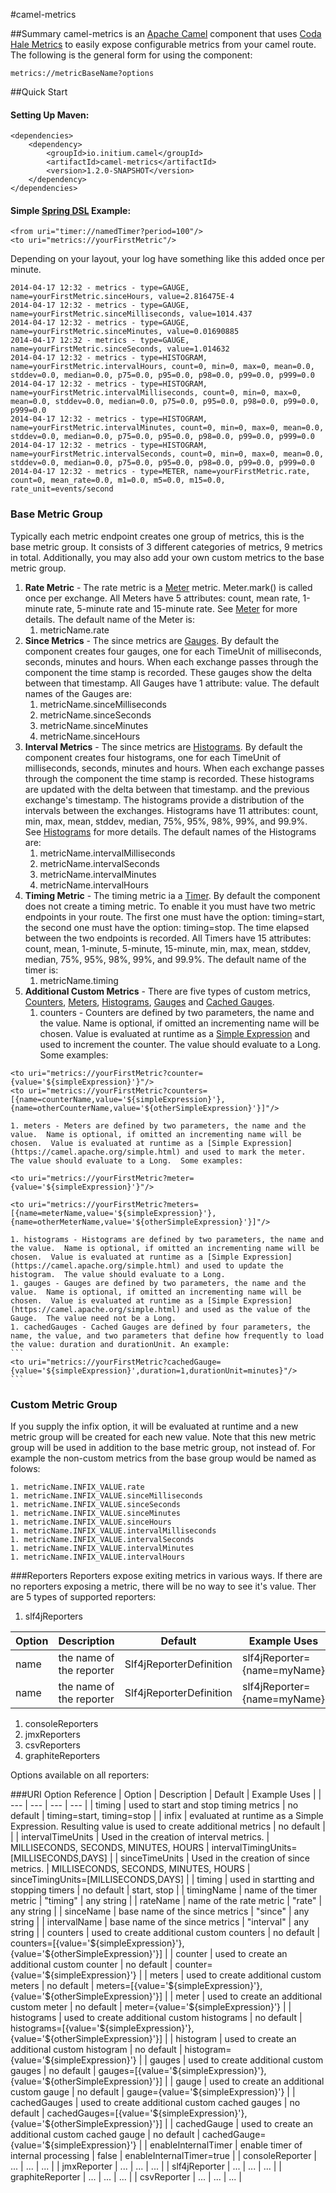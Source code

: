 #camel-metrics



##Summary
camel-metrics is an [Apache Camel](http://camel.apache.org/) component that uses [Coda Hale Metrics](http://metrics.codahale.com/) to easily expose configurable metrics from your camel route.  The following is the general form for using the component:
```
metrics://metricBaseName?options
```



##Quick Start



#### Setting Up Maven:
```
<dependencies>
    <dependency>
	    <groupId>io.initium.camel</groupId>
	    <artifactId>camel-metrics</artifactId>
	    <version>1.2.0-SNAPSHOT</version>
    </dependency>
</dependencies>
```

#### Simple [Spring DSL](http://camel.apache.org/spring.html) Example:
```
<from uri="timer://namedTimer?period=100"/>
<to uri="metrics://yourFirstMetric"/>
```
Depending on your layout, your log have something like this added once per minute.
```
2014-04-17 12:32 - metrics - type=GAUGE, name=yourFirstMetric.sinceHours, value=2.816475E-4
2014-04-17 12:32 - metrics - type=GAUGE, name=yourFirstMetric.sinceMilliseconds, value=1014.437
2014-04-17 12:32 - metrics - type=GAUGE, name=yourFirstMetric.sinceMinutes, value=0.01690885
2014-04-17 12:32 - metrics - type=GAUGE, name=yourFirstMetric.sinceSeconds, value=1.014632
2014-04-17 12:32 - metrics - type=HISTOGRAM, name=yourFirstMetric.intervalHours, count=0, min=0, max=0, mean=0.0, stddev=0.0, median=0.0, p75=0.0, p95=0.0, p98=0.0, p99=0.0, p999=0.0
2014-04-17 12:32 - metrics - type=HISTOGRAM, name=yourFirstMetric.intervalMilliseconds, count=0, min=0, max=0, mean=0.0, stddev=0.0, median=0.0, p75=0.0, p95=0.0, p98=0.0, p99=0.0, p999=0.0
2014-04-17 12:32 - metrics - type=HISTOGRAM, name=yourFirstMetric.intervalMinutes, count=0, min=0, max=0, mean=0.0, stddev=0.0, median=0.0, p75=0.0, p95=0.0, p98=0.0, p99=0.0, p999=0.0
2014-04-17 12:32 - metrics - type=HISTOGRAM, name=yourFirstMetric.intervalSeconds, count=0, min=0, max=0, mean=0.0, stddev=0.0, median=0.0, p75=0.0, p95=0.0, p98=0.0, p99=0.0, p999=0.0
2014-04-17 12:32 - metrics - type=METER, name=yourFirstMetric.rate, count=0, mean_rate=0.0, m1=0.0, m5=0.0, m15=0.0, rate_unit=events/second
```


### Base Metric Group
Typically each metric endpoint creates one group of metrics, this is the base metric group.  It consists of 3 different categories of metrics, 9 metrics in total.  Additionally, you may also add your own custom metrics to the base metric group.

1. **Rate Metric** - The rate metric is a [Meter](http://metrics.codahale.com/manual/core/#meters) metric. Meter.mark() is called once per exchange.  All Meters have 5 attributes: count, mean rate, 1-minute rate, 5-minute rate and 15-minute rate.  See [Meter](http://metrics.codahale.com/manual/core/#meters) for more details.  The default name of the Meter is:
	1. metricName.rate
1. **Since Metrics** - The since metrics are [Gauges](http://metrics.codahale.com/manual/core/#gauges). By default the component creates four gauges, one for each TimeUnit of milliseconds, seconds, minutes and hours.  When each exchange passes through the component the time stamp is recorded.  These gauges show the delta between that timestamp.  All Gauges have 1 attribute: value.  The default names of the Gauges are:
	1. metricName.sinceMilliseconds
	1. metricName.sinceSeconds
	1. metricName.sinceMinutes
	1. metricName.sinceHours
1. **Interval Metrics** - The since metrics are [Histograms](http://metrics.codahale.com/manual/core/#histograms). By default the component creates four histograms, one for each TimeUnit of milliseconds, seconds, minutes and hours.  When each exchange passes through the component the time stamp is recorded.  These histograms are updated with the delta between that timestamp. and the previous exchange's timestamp.  The histograms provide a distribution of the intervals between the exchanges.  Histograms have 11 attributes: count, min, max, mean, stddev, median, 75%, 95%, 98%, 99%, and 99.9%.  See [Histograms](http://metrics.codahale.com/manual/core/#histograms) for more details.  The default names of the Histograms are:
	1. metricName.intervalMilliseconds
	1. metricName.intervalSeconds
	1. metricName.intervalMinutes
	1. metricName.intervalHours
1. **Timing Metric** - The timing metric ia a  [Timer](http://metrics.codahale.com/manual/core/#timers). By default the component does not create a timing metric.  To enable it you must have two metric endpoints in your route.  The first one must have the option: timing=start, the second one must have the option: timing=stop.  The time elapsed between the two endpoints is recorded.  All Timers have 15 attributes: count, mean, 1-minute, 5-minute, 15-minute, min, max, mean, stddev, median, 75%, 95%, 98%, 99%, and 99.9%.  The default name of the timer is:
	1. metricName.timing
1. **Additional Custom Metrics** - There are five types of custom metrics, [Counters](http://metrics.codahale.com/manual/core/#counters), [Meters](http://metrics.codahale.com/manual/core/#meters), [Histograms](http://metrics.codahale.com/manual/core/#histograms), [Gauges](http://metrics.codahale.com/manual/core/#gauges) and [Cached Gauges](http://metrics.codahale.com/manual/core/#cached-gauges).
	1. counters - Counters are defined by two parameters, the name and the value.  Name is optional, if omitted an incrementing name will be chosen.  Value is evaluated at runtime as a [Simple Expression](https://camel.apache.org/simple.html) and used to increment the counter.  The value should evaluate to a Long.  Some examples:
```
<to uri="metrics://yourFirstMetric?counter={value='${simpleExpression}'}"/>
<to uri="metrics://yourFirstMetric?counters=[{name=counterName,value='${simpleExpression}'},{name=otherCounterName,value='${otherSimpleExpression}'}]"/>
```
	1. meters - Meters are defined by two parameters, the name and the value.  Name is optional, if omitted an incrementing name will be chosen.  Value is evaluated at runtime as a [Simple Expression](https://camel.apache.org/simple.html) and used to mark the meter.  The value should evaluate to a Long.  Some examples:
```
<to uri="metrics://yourFirstMetric?meter={value='${simpleExpression}'}"/>
```
```
<to uri="metrics://yourFirstMetric?meters=[{name=meterName,value='${simpleExpression}'},{name=otherMeterName,value='${otherSimpleExpression}'}]"/>
```
	1. histograms - Histograms are defined by two parameters, the name and the value.  Name is optional, if omitted an incrementing name will be chosen.  Value is evaluated at runtime as a [Simple Expression](https://camel.apache.org/simple.html) and used to update the histogram.  The value should evaluate to a Long.
	1. gauges - Gauges are defined by two parameters, the name and the value.  Name is optional, if omitted an incrementing name will be chosen.  Value is evaluated at runtime as a [Simple Expression](https://camel.apache.org/simple.html) and used as the value of the Gauge.  The value need not be a Long.
	1. cachedGauges - Cached Gauges are defined by four parameters, the name, the value, and two parameters that define how frequently to load the value: duration and durationUnit. An example:
	```
	<to uri="metrics://yourFirstMetric?cachedGauge={value='${simpleExpression}',duration=1,durationUnit=minutes}"/>
	```

### Custom Metric Group
If you supply the infix option, it will be evaluated at runtime and a new metric group will be created for each new value.  Note that this new metric group will be used in addition to the base metric group, not instead of.  For example the non-custom metrics from the base group would be named as folows:

	1. metricName.INFIX_VALUE.rate
	1. metricName.INFIX_VALUE.sinceMilliseconds
	1. metricName.INFIX_VALUE.sinceSeconds
	1. metricName.INFIX_VALUE.sinceMinutes
	1. metricName.INFIX_VALUE.sinceHours
	1. metricName.INFIX_VALUE.intervalMilliseconds
	1. metricName.INFIX_VALUE.intervalSeconds
	1. metricName.INFIX_VALUE.intervalMinutes
	1. metricName.INFIX_VALUE.intervalHours


###Reporters
Reporters expose exiting metrics in various ways.  If there are no reporters exposing a metric, there will be no way to see it's value.  Ther are 5 types of supported reporters:
1. slf4jReporters

| Option | Description | Default | Example Uses |
| --- | --- | --- | --- |
| name| the name of the reporter | Slf4jReporterDefinition | slf4jReporter={name=myName} |
| name| the name of the reporter | Slf4jReporterDefinition | slf4jReporter={name=myName} |

1. consoleReporters
1. jmxReporters
1. csvReporters
1. graphiteReporters

Options available on all reporters:



###URI Option Reference
| Option | Description | Default | Example Uses |
| --- | --- | --- | --- |
| timing | used to start and stop timing metrics | no default | timing=start, timing=stop |
| infix | evaluated at runtime as a Simple Expression.  Resulting value is used to create additional metrics | no default |  |
| intervalTimeUnits | Used in the creation of interval metrics. | MILLISECONDS, SECONDS, MINUTES, HOURS | intervalTimingUnits=[MILLISECONDS,DAYS] |
| sinceTimeUnits | Used in the creation of since metrics. | MILLISECONDS, SECONDS, MINUTES, HOURS | sinceTimingUnits=[MILLISECONDS,DAYS] |
| timing | used in startting and stopping timers | no default | start, stop |
| timingName |  name of the timer metric | "timing" | any string |
| rateName |  name of the rate metric | "rate" | any string |
| sinceName |  base name of the since metrics | "since" | any string |
| intervalName |  base name of the since metrics | "interval" | any string |
| counters | used to create additional custom counters | no default | counters=[{value='${simpleExpression}'},{value='${otherSimpleExpression}'}] |
| counter | used to create an additional custom counter | no default | counter={value='${simpleExpression}'} |
| meters | used to create additional custom meters | no default | meters=[{value='${simpleExpression}'},{value='${otherSimpleExpression}'}] |
| meter | used to create an additional custom meter | no default | meter={value='${simpleExpression}'} |
| histograms | used to create additional custom histograms | no default | histograms=[{value='${simpleExpression}'},{value='${otherSimpleExpression}'}] |
| histogram | used to create an additional custom histogram | no default | histogram={value='${simpleExpression}'} |
| gauges | used to create additional custom gauges | no default | gauges=[{value='${simpleExpression}'},{value='${otherSimpleExpression}'}] |
| gauge | used to create an additional custom gauge | no default | gauge={value='${simpleExpression}'} |
| cachedGauges | used to create additional custom cached gauges | no default | cachedGauges=[{value='${simpleExpression}'},{value='${otherSimpleExpression}'}] |
| cachedGauge | used to create an additional custom cached gauge | no default | cachedGauge={value='${simpleExpression}'} |
| enableInternalTimer | enable timer of internal processing | false | enableInternalTimer=true |
| consoleReporter | ... | ... | ... |
| jmxReporter | ... | ... | ... |
| slf4jReporter | ... | ... | ... |
| graphiteReporter | ... | ... | ... |
| csvReporter | ... | ... | ... |
